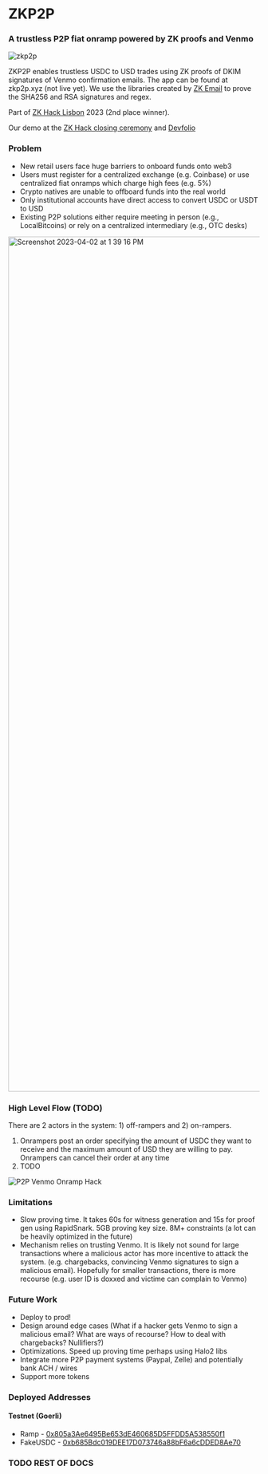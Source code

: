 # ZKP2P

### A trustless P2P fiat onramp powered by ZK proofs and Venmo

![zkp2p](https://user-images.githubusercontent.com/6797244/229355494-3f9fd4aa-76a2-4219-b294-88e356e43345.jpeg)

ZKP2P enables trustless USDC to USD trades using ZK proofs of DKIM signatures of Venmo confirmation emails. The app can be found at zkp2p.xyz (not live yet). We use the libraries created by [ZK Email](https://github.com/zkemail/zk-email-verify/) to prove the SHA256 and RSA signatures and regex.

Part of [ZK Hack Lisbon](https://www.zklisbon.com/) 2023 (2nd place winner).

Our demo at the [ZK Hack closing ceremony](https://www.youtube.com/watch?v=GjxNsZ-Gg-Q) and [Devfolio](https://devfolio.co/projects/zkpp-23ef)

### Problem
- New retail users face huge barriers to onboard funds onto web3
- Users must register for a centralized exchange (e.g. Coinbase) or use centralized fiat onramps which charge high fees (e.g. 5%)
- Crypto natives are unable to offboard funds into the real world
- Only institutional accounts have direct access to convert USDC or USDT to USD
- Existing P2P solutions either require meeting in person (e.g., LocalBitcoins) or rely on a centralized intermediary (e.g., OTC desks)

<img width="1715" alt="Screenshot 2023-04-02 at 1 39 16 PM" src="https://user-images.githubusercontent.com/6797244/229353330-7dfec078-0a13-49be-9d89-be06bc79e77d.png">

### High Level Flow (TODO)

There are 2 actors in the system: 1) off-rampers and 2) on-rampers.

1. Onrampers post an order specifying the amount of USDC they want to receive and the maximum amount of USD they are willing to pay. Onrampers can cancel their order at any time
2. TODO

![P2P Venmo Onramp Hack](https://user-images.githubusercontent.com/6797244/229359133-e0862928-5849-43f5-8361-2ac698c1c17a.jpg)

### Limitations
- Slow proving time. It takes 60s for witness generation and 15s for proof gen using RapidSnark. 5GB proving key size. 8M+ constraints (a lot can be heavily optimized in the future)
- Mechanism relies on trusting Venmo. It is likely not sound for large transactions where a malicious actor has more incentive to attack the system. (e.g. chargebacks, convincing Venmo signatures to sign a malicious email). Hopefully for smaller transactions, there is more recourse (e.g. user ID is doxxed and victime can complain to Venmo)

### Future Work
- Deploy to prod!
- Design around edge cases (What if a hacker gets Venmo to sign a malicious email? What are ways of recourse? How to deal with chargebacks? Nullifiers?)
- Optimizations. Speed up proving time perhaps using Halo2 libs
- Integrate more P2P payment systems (Paypal, Zelle) and potentially bank ACH / wires
- Support more tokens

### Deployed Addresses

#### Testnet (Goerli)
* Ramp - [0x805a3Ae6495Be653dE460685D5FFDD5A538550f1](https://goerli.etherscan.io/address/0x805a3Ae6495Be653dE460685D5FFDD5A538550f1)
* FakeUSDC - [0xb685Bdc019DEE17D073746a88bF6a6cDDED8Ae70](https://goerli.etherscan.io/address/0xb685Bdc019DEE17D073746a88bF6a6cDDED8Ae70)


### TODO REST OF DOCS
